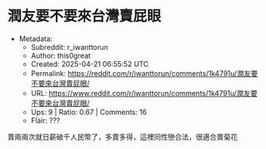 # 潤友要不要來台灣賣屁眼

- Metadata:
  - Subreddit: r_iwanttorun
  - Author: this0great
  - Created: 2025-04-21 06:55:52 UTC
  - Permalink: https://reddit.com/r/iwanttorun/comments/1k4791u/潤友要不要來台灣賣屁眼/
  - URL: https://www.reddit.com/r/iwanttorun/comments/1k4791u/潤友要不要來台灣賣屁眼/
  - Ups: 9 | Ratio: 0.67 | Comments: 16
  - Flair: ???


賣兩兩次就日薪破千人民幣了，多賣多得，這裡同性戀合法，很適合賣菊花

